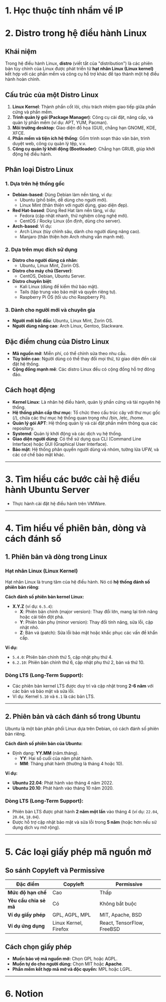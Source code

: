 # 1. Học thuộc tính nhẩm về IP 

# 2. Distro trong hệ điều hành Linux

## Khái niệm
Trong hệ điều hành Linux, **distro** (viết tắt của "distribution") là các phiên bản tùy chỉnh của Linux được phát triển từ **hạt nhân Linux (Linux kernel)** kết hợp với các phần mềm và công cụ hỗ trợ khác để tạo thành một hệ điều hành hoàn chỉnh.

## **Cấu trúc của một Distro Linux**
1. **Linux Kernel**: Thành phần cốt lõi, chịu trách nhiệm giao tiếp giữa phần cứng và phần mềm.
2. **Trình quản lý gói (Package Manager)**: Công cụ cài đặt, nâng cấp, và quản lý phần mềm (ví dụ: APT, YUM, Pacman).
3. **Môi trường desktop**: Giao diện đồ họa (GUI), chẳng hạn GNOME, KDE, XFCE.
4. **Phần mềm và tiện ích hệ thống**: Gồm trình soạn thảo văn bản, trình duyệt web, công cụ quản lý tệp, v.v.
5. **Công cụ quản lý khởi động (Bootloader)**: Chẳng hạn GRUB, giúp khởi động hệ điều hành.

## **Phân loại Distro Linux**
### **1. Dựa trên hệ thống gốc**
- **Debian-based**: Dùng Debian làm nền tảng, ví dụ:
  - Ubuntu (phổ biến, dễ dùng cho người mới).
  - Linux Mint (thân thiện với người dùng, giao diện đẹp).
- **Red Hat-based**: Dùng Red Hat làm nền tảng, ví dụ:
  - Fedora (cập nhật nhanh, thử nghiệm công nghệ mới).
  - CentOS / Rocky Linux (ổn định, dùng cho server).
- **Arch-based**: Ví dụ:
  - Arch Linux (tùy chỉnh sâu, dành cho người dùng nâng cao).
  - Manjaro (thân thiện hơn Arch nhưng vẫn mạnh mẽ).

### **2. Dựa trên mục đích sử dụng**
- **Distro cho người dùng cá nhân**:
  - Ubuntu, Linux Mint, Zorin OS.
- **Distro cho máy chủ (Server)**:
  - CentOS, Debian, Ubuntu Server.
- **Distro chuyên biệt**:
  - Kali Linux (dùng để kiểm thử bảo mật).
  - Tails (tập trung vào bảo mật và quyền riêng tư).
  - Raspberry Pi OS (tối ưu cho Raspberry Pi).

### **3. Dành cho người mới và chuyên gia**
- **Người mới bắt đầu**: Ubuntu, Linux Mint, Zorin OS.
- **Người dùng nâng cao**: Arch Linux, Gentoo, Slackware.

## **Đặc điểm chung của Distro Linux**
- **Mã nguồn mở**: Miễn phí, có thể chỉnh sửa theo nhu cầu.
- **Tùy biến cao**: Người dùng có thể thay đổi mọi thứ, từ giao diện đến cài đặt hệ thống.
- **Cộng đồng mạnh mẽ**: Các distro Linux đều có cộng đồng hỗ trợ đông đảo.

## **Cách hoạt động**
- **Kernel Linux**: Là nhân hệ điều hành, quản lý phần cứng và tài nguyên hệ thống.
- **Hệ thống phân cấp thư mục**: Tổ chức theo cấu trúc cây với thư mục gốc (/), chứa các thư mục hệ thống quan trọng như /bin, /etc, /home.
- **Quản lý gói APT**: Hệ thống quản lý và cài đặt phần mềm thông qua các repository.
- **Systemd**: Quản lý khởi động và các dịch vụ hệ thống.
- **Giao diện người dùng**: Có thể sử dụng qua CLI (Command Line Interface) hoặc GUI (Graphical User Interface).
- **Bảo mật**: Hệ thống phân quyền người dùng và nhóm, tường lửa UFW, và các cơ chế bảo mật khác.

---

# 3. Tìm hiểu các bước cài hệ điều hành Ubuntu Server
- Thực hành cài đặt hệ điều hành trên VMWare.

---

# 4. Tìm hiểu về phiên bản, dòng và cách đánh số

## **1. Phiên bản và dòng trong Linux**
### **Hạt nhân Linux (Linux Kernel)**
Hạt nhân Linux là trung tâm của hệ điều hành. Nó có **hệ thống đánh số phiên bản riêng**:

**Cách đánh số phiên bản kernel Linux:**
- **X.Y.Z** (ví dụ: `6.5.4`):
  - **X**: Phiên bản chính (major version): Thay đổi lớn, mang lại tính năng hoặc cải tiến đột phá.
  - **Y**: Phiên bản phụ (minor version): Thay đổi tính năng, sửa lỗi, cập nhật nhỏ.
  - **Z**: Bản vá (patch): Sửa lỗi bảo mật hoặc khắc phục các vấn đề khẩn cấp.

**Ví dụ:**
- `5.4.0`: Phiên bản chính thứ 5, cập nhật phụ thứ 4.
- `6.2.10`: Phiên bản chính thứ 6, cập nhật phụ thứ 2, bản vá thứ 10.

### **Dòng LTS (Long-Term Support):**
- Các phiên bản kernel LTS được duy trì và cập nhật trong **2-6 năm** với các bản vá bảo mật và sửa lỗi.
- Ví dụ: Kernel `5.10` và `6.1` là các bản LTS.

---

## **2. Phiên bản và cách đánh số trong Ubuntu**
Ubuntu là một bản phân phối Linux dựa trên Debian, có cách đánh số phiên bản riêng.

**Cách đánh số phiên bản của Ubuntu:**
- Định dạng: **YY.MM** (năm.tháng).
  - **YY**: Hai số cuối của năm phát hành.
  - **MM**: Tháng phát hành (thường là tháng 4 hoặc 10).

**Ví dụ:**
- **Ubuntu 22.04**: Phát hành vào tháng 4 năm 2022.
- **Ubuntu 20.10**: Phát hành vào tháng 10 năm 2020.

### **Dòng LTS (Long-Term Support):**
- Phiên bản LTS được phát hành **2 năm một lần** vào tháng 4 (ví dụ: `22.04`, `20.04`, `18.04`).
- Được hỗ trợ cập nhật bảo mật và sửa lỗi trong **5 năm** (hoặc hơn nếu sử dụng dịch vụ mở rộng).

---

# 5. Các loại giấy phép mã nguồn mở
## **So sánh Copyleft và Permissive**

| **Đặc điểm**             | **Copyleft**        | **Permissive**      |
|--------------------------|--------------------|---------------------|
| **Mức độ hạn chế**       | Cao                | Thấp                |
| **Yêu cầu chia sẻ mã**   | Có                 | Không bắt buộc      |
| **Ví dụ giấy phép**      | GPL, AGPL, MPL     | MIT, Apache, BSD    |
| **Ví dụ ứng dụng**       | Linux Kernel, Firefox | React, TensorFlow, FreeBSD |

## **Cách chọn giấy phép**
- **Muốn bảo vệ mã nguồn mở:** Chọn GPL hoặc AGPL.
- **Muốn tự do cho người dùng:** Chọn MIT hoặc **Apache**.
- **Phần mềm kết hợp mã mở và độc quyền:** MPL hoặc LGPL.

---

# 6. Notion